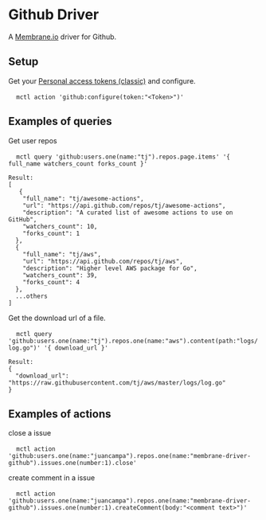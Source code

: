 # Github Driver

A [Membrane.io](https://membrane.io/) driver for Github.

## Setup

Get your [Personal access tokens (classic)](https://github.com/settings/tokens) and configure.

$~~~~$`mctl action 'github:configure(token:"<Token>")'`

## Examples of queries

Get user repos

$~~~~$`mctl query 'github:users.one(name:"tj").repos.page.items' '{ full_name watchers_count forks_count }'`
```
Result:
[
   {
    "full_name": "tj/awesome-actions",
    "url": "https://api.github.com/repos/tj/awesome-actions",
    "description": "A curated list of awesome actions to use on GitHub",
    "watchers_count": 10,
    "forks_count": 1
  },
  {
    "full_name": "tj/aws",
    "url": "https://api.github.com/repos/tj/aws",
    "description": "Higher level AWS package for Go",
    "watchers_count": 39,
    "forks_count": 4
  },
  ...others
]
```

Get the download url of a file.

$~~~~$`mctl query 'github:users.one(name:"tj").repos.one(name:"aws").content(path:"logs/log.go")' '{ download_url }'`

```
Result:
{
  "download_url": "https://raw.githubusercontent.com/tj/aws/master/logs/log.go"
}
```

## Examples of actions

close a issue 

$~~~~$`mctl action 'github:users.one(name:"juancampa").repos.one(name:"membrane-driver-github").issues.one(number:1).close'`

create comment in a issue 

$~~~~$`mctl action 'github:users.one(name:"juancampa").repos.one(name:"membrane-driver-github").issues.one(number:1).createComment(body:"<comment text>")'`
